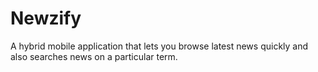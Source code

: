 # Newzify

A hybrid mobile application that lets you browse latest news quickly and also searches news on a particular term.